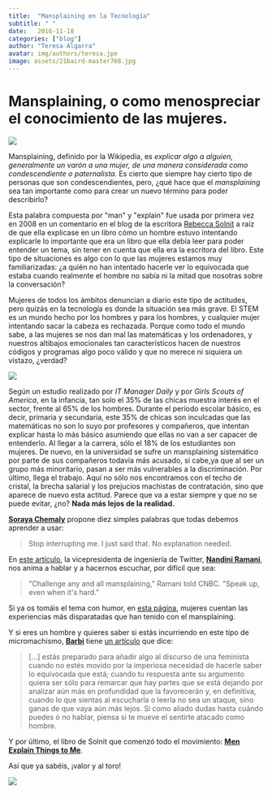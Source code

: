 ```yaml
---
title:  "Mansplaining en la Tecnología"
subtitle: " "
date:   2016-11-18
categories: ["blog"]
author: "Teresa Algarra"
avatar: img/authors/teresa.jpe
image: assets/21baird-master768.jpg
---
```

# Mansplaining, o como menospreciar el conocimiento de las mujeres.

![](https://static01.nyt.com/images/2016/04/21/opinion/21baird/21baird-master768.jpg)

Mansplaining, definido por la Wikipedia, es _explicar algo a alguien, generalmente un varón a una mujer,
de una manera considerada como condescendiente o paternalista._ Es cierto que siempre hay cierto tipo de personas que son
condescendientes, pero, ¿qué hace que el _mansplaining_ sea tan importante como para crear un nuevo término para poder
describirlo?


Esta palabra compuesta por "man" y "explain" fue usada por primera vez en 2008 en un comentario en el blog de la escritora
[Rebecca Solnit](https://en.wikipedia.org/wiki/Rebecca_Solnit) a raíz de que ella explicase en un libro cómo un hombre estuvo
intentando explicarle lo importante que era un libro que ella debía leer para poder entender un tema, sin tener en cuenta que
ella era la escritora del libro. Este tipo de situaciones es algo con lo que las mujeres estamos muy familiarizadas: ¿a quién
no han intentado hacerle ver lo equivocada que estaba cuando realmente el hombre no sabía ni la mitad que nosotras sobre la
conversación?

Mujeres de todos los ámbitos denuncian a diario este tipo de actitudes, pero quizás en la tecnología es donde la situación sea
más grave. El STEM es un mundo hecho por los hombres y para los hombres, y cualquier mujer intentando sacar la cabeza es
rechazada. Porque como todo el mundo sabe, a las mujeres se nos dan mal las matemáticas y los ordenadores, y nuestros altibajos
emocionales tan característicos hacen de nuestros códigos y programas algo poco válido y que no merece ni siquiera un vistazo,
¿verdad?

![](http://static.fjcdn.com/pictures/The_89a78d_1571975.gif)

Según un estudio realizado por _IT Manager Daily_ y por _Girls Scouts of America_, en la infancia, tan solo el 35% de las chicas
muestra interés en el sector, frente al 65% de los hombres. Durante el periodo escolar básico, es decir, primaria y secundaria,
este 35% de chicas son inculcadas que las matemáticas no son lo suyo por profesores y compañeros, que intentan explicar hasta lo
más básico asumiendo que ellas no van a ser capacer de entenderlo. Al llegar a la carrera, sólo el 18% de los estudiantes son
mujeres. De nuevo, en la universidad se sufre un mansplaining sistemático por parte de sus compañeros todavía más acusado, si
cabe,ya que al ser un grupo más minoritario, pasan a ser más vulnerables a la discriminación.  Por último, llega el trabajo.
Aquí no sólo nos encontramos con el techo de cristal, la brecha salarial y los prejucios machistas de contratación, sino que
aparece de nuevo esta actitud. Parece que va a estar siempre y que no se puede evitar, ¿no? **Nada más lejos de la realidad.**

[**Soraya Chemaly**](https://twitter.com/schemaly?ref_src=twsrc%5Egoogle%7Ctwcamp%5Eserp%7Ctwgr%5Eauthor) propone diez simples
palabras que todas debemos aprender a usar:

> Stop interrupting me. I just said that. No explanation needed.

En [este artículo](http://www.cnbc.com/2016/09/29/twitter-vp-explains-how-to-handle-mansplaining-at-work.html), la
vicepresidenta de ingeniería de Twitter, [**Nandini Ramani**](https://twitter.com/eyeseewaters?lang=en), nos anima a hablar y a
hacernos escuchar, por difícil que sea:

> "Challenge any and all mansplaining," Ramani told CNBC. "Speak up, even when it's hard."

Si ya os tomáis el tema con humor, en [esta página](http://mansplained.tumblr.com/), mujeres cuentan las experiencias más
disparatadas que han tenido con el mansplaining.

Y si eres un hombre y quieres saber si estás incurriendo en este tipo de micromachismo, [**Barbi**](https://twitter.com/@Barbijaputa) tiene [un artículo](http://www.eldiario.es/zonacritica/como_no_caer_en_un_mansplaining-barbijaputa-aliados_6_539006109.html)
que dice:

> [...] estás preparado para añadir algo al discurso de una feminista cuando no estés movido por la imperiosa necesidad de
> hacerle saber lo equivocada que está; cuando tu respuesta ante su argumento quiera ser sólo para remarcar que hay partes que se
> está dejando por analizar aún más en profundidad que la favorecerán y, en definitiva, cuando lo que sientas al escucharla o
> leerla no sea un ataque, sino ganas de que vaya aún más lejos. Si como aliado dudas hasta cuándo puedes o no hablar, piensa si
> te mueve el sentirte atacado como hombre.

Y por último, el libro de Solnit que comenzó todo el movimiento: [**Men Explain Things to Me**](https://en.wikipedia.org/wiki/Men_Explain_Things_to_Me).

Así que ya sabéis, ¡valor y al toro!

![](http://arnoldzwicky.s3.amazonaws.com/DilbertExplain.jpg)
